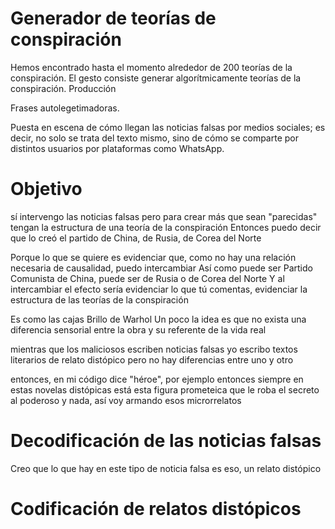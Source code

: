 # Generador de teorías de conspiración

Hemos encontrado hasta el momento alrededor de 200 teorías de la conspiración. 
El gesto consiste generar algorítmicamente teorías de la conspiración.
Producción 


Frases autolegetimadoras. 

Puesta en escena de cómo llegan las noticias falsas por medios sociales; es decir, no solo se trata del texto mismo, sino de cómo se comparte por distintos usuarios por plataformas como WhatsApp.

# Objetivo 
sí intervengo las noticias falsas pero para crear más que sean "parecidas"
tengan la estructura de una teoría de la conspiración
Entonces puedo decir que lo creó el partido de China, de Rusia, de Corea del Norte 


 Porque lo que se quiere es evidenciar que, como no hay una relación necesaria de causalidad, puedo intercambiar
Así como puede ser Partido Comunista de China, puede ser de Rusia o de Corea del Norte
Y al intercambiar el efecto sería evidenciar lo que tú comentas, evidenciar la estructura de las teorías de la conspiración


Es como las cajas Brillo de Warhol
Un poco la idea es que no exista una diferencia sensorial entre la obra y su referente de la vida real

mientras que los maliciosos escriben noticias falsas
yo escribo textos literarios de relato distópico
pero no hay diferencias entre uno y otro


entonces, en mi código dice "héroe", por ejemplo
entonces siempre en estas novelas distópicas está esta figura prometeica que le roba el secreto al poderoso
y nada, así voy armando esos microrrelatos

# Decodificación de las noticias falsas
Creo que lo que hay en este tipo de noticia falsa es eso, un relato distópico

# Codificación de relatos distópicos
